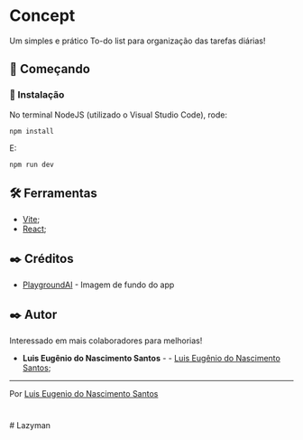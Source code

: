 # Concept

Um simples e prático To-do list para organização das tarefas diárias!

## 🚀 Começando

### 🔧 Instalação

No terminal NodeJS (utilizado o Visual Studio Code), rode:

```
npm install
```

E:

```
npm run dev
```

## 🛠️ Ferramentas

- [Vite](https://vitejs.dev/);
- [React](https://pt-br.legacy.reactjs.org/);

## ✒️ Créditos

- [PlaygroundAI](https://playgroundai.com/) - Imagem de fundo do app

## ✒️ Autor

Interessado em mais colaboradores para melhorias!

- **Luis Eugênio do Nascimento Santos** - - [Luis Eugênio do Nascimento Santos](https://github.com/Luis21Santos);

---

Por [Luis Eugenio do Nascimento Santos](https://github.com/Luis21Santos)

#
#   L a z y m a n  
 